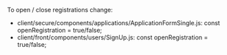 To open / close registrations change:

- client/secure/components/applications/ApplicationFormSingle.js: const openRegistration = true/false;
- client/front/components/users/SignUp.js: const openRegistration = true/false;
